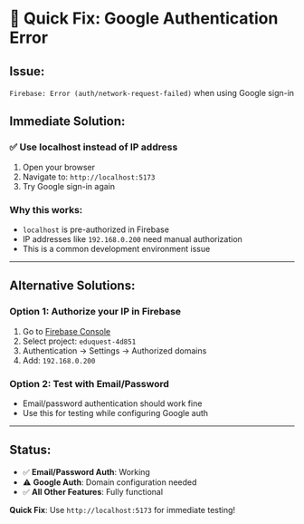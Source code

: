 # 🔧 **Quick Fix: Google Authentication Error**

## **Issue:** 
`Firebase: Error (auth/network-request-failed)` when using Google sign-in

## **Immediate Solution:**

### **✅ Use localhost instead of IP address**
1. Open your browser
2. Navigate to: `http://localhost:5173` 
3. Try Google sign-in again

### **Why this works:**
- `localhost` is pre-authorized in Firebase
- IP addresses like `192.168.0.200` need manual authorization
- This is a common development environment issue

---

## **Alternative Solutions:**

### **Option 1: Authorize your IP in Firebase**
1. Go to [Firebase Console](https://console.firebase.google.com/)
2. Select project: `eduquest-4d851`
3. Authentication → Settings → Authorized domains
4. Add: `192.168.0.200`

### **Option 2: Test with Email/Password**
- Email/password authentication should work fine
- Use this for testing while configuring Google auth

---

## **Status:**
- ✅ **Email/Password Auth**: Working
- ⚠️ **Google Auth**: Domain configuration needed
- ✅ **All Other Features**: Fully functional

**Quick Fix**: Use `http://localhost:5173` for immediate testing!